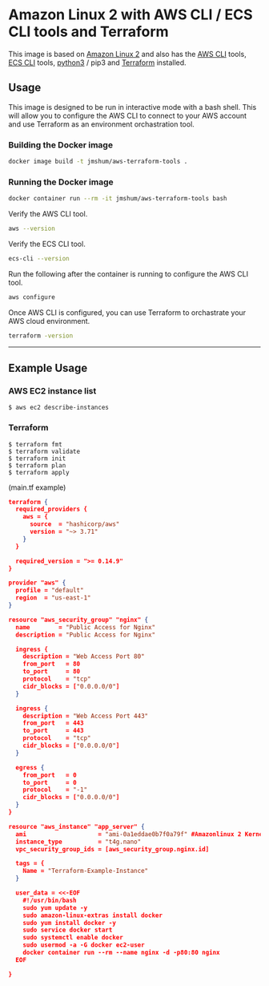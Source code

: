 # Amazon Linux 2 with AWS CLI / ECS CLI tools and Terraform
This image is based on [Amazon Linux 2](https://hub.docker.com/_/amazonlinux) and also has the [AWS CLI](https://aws.amazon.com/cli/) tools, [ECS CLI](https://docs.aws.amazon.com/cli/latest/reference/ecs/index.html) tools, [python3](https://www.python.org/download/releases/3.0/) / pip3 and [Terraform](https://www.terraform.io) installed.

## Usage
This image is designed to be run in interactive mode with a bash shell. This will allow you to configure the AWS CLI to connect to your AWS account and use Terraform as an environment orchastration tool.

### Building the Docker image
```bash
docker image build -t jmshum/aws-terraform-tools .
```

### Running the Docker image
```bash
docker container run --rm -it jmshum/aws-terraform-tools bash
```
Verify the AWS CLI tool.
```bash
aws --version
```
Verify the ECS CLI tool.
```bash
ecs-cli --version
```
Run the following after the container is running to configure the AWS CLI tool.
```bash
aws configure
```
Once AWS CLI is configured, you can use Terraform to orchastrate your AWS cloud environment.
```bash
terraform -version
```

---

## Example Usage
### AWS EC2 instance list
```shell
$ aws ec2 describe-instances
```
### Terraform
```shell
$ terraform fmt
$ terraform validate
$ terraform init
$ terraform plan
$ terraform apply
```
(main.tf example)
```json
terraform {
  required_providers {
    aws = {
      source  = "hashicorp/aws"
      version = "~> 3.71"
    }
  }

  required_version = ">= 0.14.9"
}

provider "aws" {
  profile = "default"
  region  = "us-east-1"
}

resource "aws_security_group" "nginx" {
  name        = "Public Access for Nginx"
  description = "Public Access for Nginx"

  ingress {
    description = "Web Access Port 80"
    from_port   = 80
    to_port     = 80
    protocol    = "tcp"
    cidr_blocks = ["0.0.0.0/0"]
  }

  ingress {
    description = "Web Access Port 443"
    from_port   = 443
    to_port     = 443
    protocol    = "tcp"
    cidr_blocks = ["0.0.0.0/0"]
  }

  egress {
    from_port   = 0
    to_port     = 0
    protocol    = "-1"
    cidr_blocks = ["0.0.0.0/0"]
  }
}

resource "aws_instance" "app_server" {
  ami                    = "ami-0a1eddae0b7f0a79f" #Amazonlinux 2 Kernel 5.10 64-bit ARM
  instance_type          = "t4g.nano"
  vpc_security_group_ids = [aws_security_group.nginx.id]

  tags = {
    Name = "Terraform-Example-Instance"
  }

  user_data = <<-EOF
    #!/usr/bin/bash
    sudo yum update -y
    sudo amazon-linux-extras install docker
    sudo yum install docker -y
    sudo service docker start
    sudo systemctl enable docker
    sudo usermod -a -G docker ec2-user
    docker container run --rm --name nginx -d -p80:80 nginx
  EOF

}
```